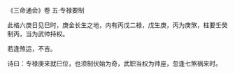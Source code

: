 《三命通会》卷 五·专禄要制

此格六庚日见巳时，庚金长生之地，内有丙戊二禄，戊生庚，丙为庚煞，柱要壬癸制丙，当为武帅持权。

若逢煞运，不吉。

诗曰：专禄庚来就巳位，也须制伏始为奇，武职当权为帅座，忽逢七煞祸来时。


